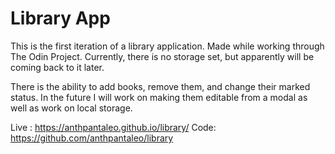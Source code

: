 # Library App

This is the first iteration of a library application. Made while working through The Odin Project. Currently, there is no storage set, but apparently will be coming back to it later.

There is the ability to add books, remove them, and change their marked status. In the future I will work on making them editable from a modal as well as work on local storage.

Live : https://anthpantaleo.github.io/library/
Code: https://github.com/anthpantaleo/library
